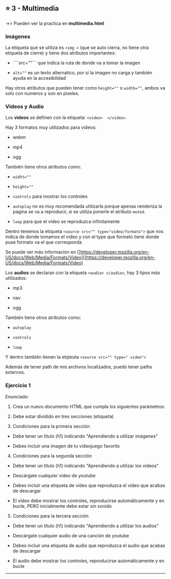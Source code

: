 
## :star: 3 - Multimedia

->> Pueden ver la practica en **multimedia.html**

### Imágenes

La etiqueta que se utiliza es ```<img >``` (que se auto cierra, no tiene otra etiqueta de cierre) y tiene dos atributos importantes:

- ````src=""``` que indica la ruta de donde va a tomar la imagen

- ```alt=""``` es un texto alternatico, por si la imagen no carga y también ayuda en la accesibilidad

Hay otros atributos que pueden tener como ```height=""``` o ```width=""```, ambos va solo con numeros y son en pixeles.

### Videos y Audio


Los **videos** se definen con la etiqueta: ```<video>  </video>```.

Hay 3 formatos muy utilizados para videos:

- webm

- mp4

- ogg

También tiene otros atributos como:

- ```widht=""```

- ```height=""```

- ```controls``` para mostrar los controles

- ```autoplay``` no es muy recomendada utilizarla porque apenas renderiza la pagina se va a reproducir, si se utiliza ponerle el atributo ```muted```.

- ```loop``` para que el video se reproduzca infinitamente

Dentro tenemos la etiqueta ```<source src="" type="video/formato">``` que nos indica de donde tomamos el video y con el type que formato tiene donde puse formato va el que corresponda

Se puede ver más información en []https://developer.mozilla.org/en-US/docs/Web/Media/Formats/Video](]https://developer.mozilla.org/en-US/docs/Web/Media/Formats/Video)


Los **audios** se declaran con la etiqueta ```<audio> </audio>```, hay 3 tipos más utilizados:

- mp3

- nav

- ogg


También tiene otros atributos como:

- ```autoplay```

- ```controls```

- ```loop```


Y dentro también tienen la etqieuta ```<source src="" type=" video">```

Además de tener path de mis archivos localizados, puedo tener paths externos.

### Ejercicio 1

Enunciado:

1. Crea un nuevo documento HTML que cumpla los siguientes parámetros:

2. Debe estar dividido en tres secciones (etiqueta)

3. Condiciones para la primera sección

- Debe tener un título (h1) indicando "Aprendiendo a utilizar imágenes"

- Debes incluir una imagen de tu videojuego favorito

4. Condiciones para la segunda sección

- Debe tener un título (h1) indicando "Aprendiendo a utilizar los vídeos"

- Descárgate cualquier vídeo de youtube

- Debes incluir una etiqueta de vídeo que reproduzca el vídeo que acabas de descargar

- El vídeo debe mostrar los controles, reproducirse automáticamente y en bucle, PERO inicialmente debe estar sin sonido

5. Condiciones para la tercera sección

- Debe tener un título (h1) indicando "Aprendiendo a utilizar los audios"

- Descárgate cualquier audio de una canción de youtube

- Debes incluir una etiqueta de audio que reproduzca el audio que acabas de descargar

- El audio debe mostrar los controles, reproducirse automáticamente y en bucle

---
